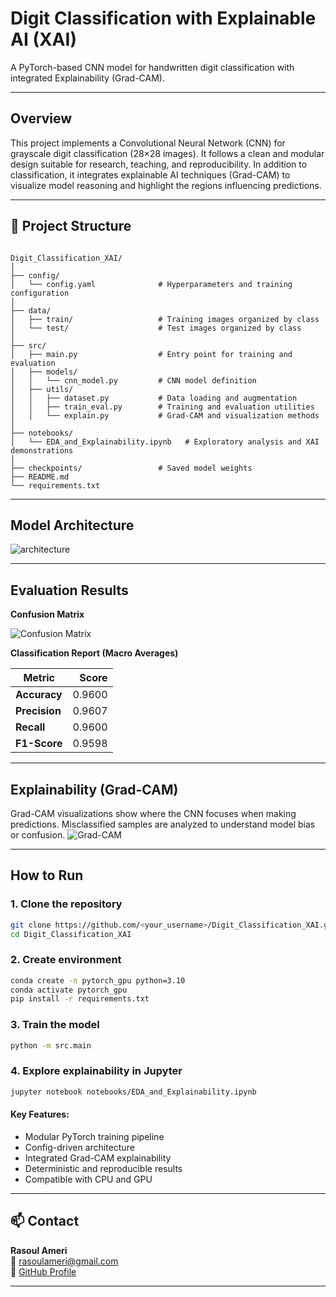 # Digit Classification with Explainable AI (XAI)

A PyTorch-based CNN model for handwritten digit classification with integrated Explainability (Grad-CAM).

---

## Overview

This project implements a Convolutional Neural Network (CNN) for grayscale digit classification (28×28 images).
It follows a clean and modular design suitable for research, teaching, and reproducibility.
In addition to classification, it integrates explainable AI techniques (Grad-CAM) to visualize model reasoning and highlight the regions influencing predictions.

---

## 📁 Project Structure

<pre><code>
Digit_Classification_XAI/
│
├── config/
│   └── config.yaml              # Hyperparameters and training configuration
│
├── data/
│   ├── train/                   # Training images organized by class
│   └── test/                    # Test images organized by class
│
├── src/
│   ├── main.py                  # Entry point for training and evaluation
│   ├── models/
│   │   └── cnn_model.py         # CNN model definition
│   ├── utils/
│   │   ├── dataset.py           # Data loading and augmentation
│   │   ├── train_eval.py        # Training and evaluation utilities
│   │   └── explain.py           # Grad-CAM and visualization methods
│
├── notebooks/
│   └── EDA_and_Explainability.ipynb   # Exploratory analysis and XAI demonstrations
│
├── checkpoints/                 # Saved model weights
├── README.md
└── requirements.txt
</code></pre>


---

## Model Architecture
![architecture](docs/architecture.png)

---

## Evaluation Results

**Confusion Matrix**

![Confusion Matrix](docs/confusion_matrix.png)

**Classification Report (Macro Averages)**

| Metric      | Score   |
|--------------|---------:|
| **Accuracy** | 0.9600  |
| **Precision**| 0.9607  |
| **Recall**   | 0.9600  |
| **F1-Score** | 0.9598  |

---

## Explainability (Grad-CAM)

Grad-CAM visualizations show where the CNN focuses when making predictions.
Misclassified samples are analyzed to understand model bias or confusion.
![Grad-CAM](docs/grad-cam.png)

---

## How to Run

### 1. Clone the repository
```bash
git clone https://github.com/<your_username>/Digit_Classification_XAI.git
cd Digit_Classification_XAI
```

### 2. Create environment
```bash
conda create -n pytorch_gpu python=3.10
conda activate pytorch_gpu
pip install -r requirements.txt
```

### 3. Train the model
```bash
python -m src.main
```

### 4. Explore explainability in Jupyter
```bash
jupyter notebook notebooks/EDA_and_Explainability.ipynb
```

#### Key Features:
- Modular PyTorch training pipeline
- Config-driven architecture
- Integrated Grad-CAM explainability
- Deterministic and reproducible results
- Compatible with CPU and GPU

---

## 📫 Contact

**Rasoul Ameri**  
📧 [rasoulameri@gmail.com](mailto:rasoulameri90@gmail.com)  
🔗 [GitHub Profile](https://github.com/rasoulameri)

---



